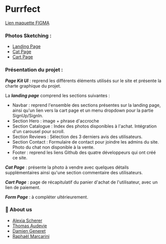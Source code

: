# Purrfect


[Lien maquette FIGMA](https://www.figma.com/file/biBwGmRbZCoP4jWKaHEEzn/Purrfect?type=design&node-id=0-1&mode=design&t=4uq2My3OSHCQGuJs-0)


### Photos Sketching :
 - [Landing Page](https://i.imgur.com/cYwN62C.png)
 - [Cat Page](https://i.imgur.com/MasZ1yF.png)
 - [Cart Page](https://i.imgur.com/rBsy0uT.png)




### Présentation du projet :

***Page Kit UI*** : reprend les différents éléments utilisés sur le site et présente la charte graphique du projet.

La ***landing page*** comprend les sections suivantes : 
  - Navbar : reprend l'ensemble des sections présentes sur la landing page, ainsi qu'un lien vers la cart page et un menu dropdown pour la partie SignUp/SignIn.
  - Section Hero : image + phrase d'accroche
  - Section Catalogue : Index des photos disponibles à l'achat. Intégration d'un carousel pour scroll.
  - Section Reviews : Sélection des 3 derniers avis des utilisateurs.
  - Section Contact : Formulaire de contact pour joindre les admins du site. Photo du chat non disponible à la vente.
  - Footer : reprend les liens Github des quatre développeurs qui ont créé ce site.

***Cat Page*** : présente la photo à vendre avec quelques détails supplémentaires ainsi qu'une section commentaire des utilisateurs.

***Cart Page*** : page de récapitulatif du panier d'achat de l'utilisateur, avec un lien de paiement.

***Form Page*** : à compléter ultérieurement.





### 🚀 About us

- [Alexia Scherer](https://github.com/evarellapucky)
- [Thomas Audevie](https://github.com/tchanque)
- [Damien Generet](https://github.com/Damien-Generet)
- [Raphaël Marcarini](https://github.com/Marcaraph)
